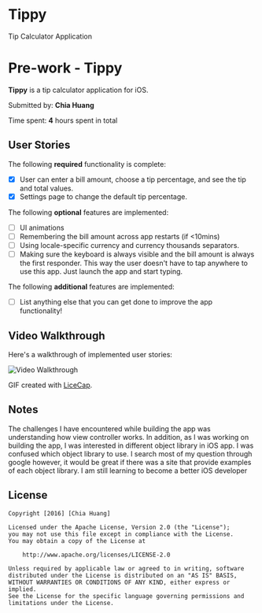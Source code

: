 # Tippy
Tip Calculator Application 

# Pre-work - Tippy

**Tippy** is a tip calculator application for iOS.

Submitted by: **Chia Huang**

Time spent: **4** hours spent in total

## User Stories

The following **required** functionality is complete:

* [x] User can enter a bill amount, choose a tip percentage, and see the tip and total values.
* [x] Settings page to change the default tip percentage.

The following **optional** features are implemented:
* [ ] UI animations
* [ ] Remembering the bill amount across app restarts (if <10mins)
* [ ] Using locale-specific currency and currency thousands separators.
* [ ] Making sure the keyboard is always visible and the bill amount is always the first responder. This way the user doesn't have to tap anywhere to use this app. Just launch the app and start typing.

The following **additional** features are implemented:

- [ ] List anything else that you can get done to improve the app functionality!

## Video Walkthrough 

Here's a walkthrough of implemented user stories:

<img src='http://imgur.com/a/QnHTp' title='Video Walkthrough' width='' alt='Video Walkthrough' />

GIF created with [LiceCap](http://www.cockos.com/licecap/).

## Notes

The challenges I have encountered while building the app was understanding how view controller works. In addition, as I was working on building the app, I was interested in different object library in iOS app. I was confused which object library to use. I search most of my question through google however, it would be great if there was a site that provide examples of each object library. I am still learning to become a better iOS developer


## License

    Copyright [2016] [Chia Huang]

    Licensed under the Apache License, Version 2.0 (the "License");
    you may not use this file except in compliance with the License.
    You may obtain a copy of the License at

        http://www.apache.org/licenses/LICENSE-2.0

    Unless required by applicable law or agreed to in writing, software
    distributed under the License is distributed on an "AS IS" BASIS,
    WITHOUT WARRANTIES OR CONDITIONS OF ANY KIND, either express or implied.
    See the License for the specific language governing permissions and
    limitations under the License.
